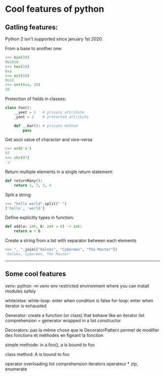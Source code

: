 # Cool features of python

## Gatling features:

Python 2 isn't supported since january 1st 2020.

From a base to another one:
```python
>>> bin(10)
0b1010
>>> hex(10)
0xa
>>> oct(10)
0o12
>>> int(0xa, 16)
10
```

Protection of fields in classes:
```python
class Foo():
    __yeet = 1   # private attribute
    _yoot = 2    # protected attribute

    def __bar(): # private method
        pass
```

Get ascii value of character and vice-versa
```python
>>> ord('a')
97
>>> chr(97)
'a'
```

Return multiple elements in a single return statement:
```python
def returnMany():
    return 1, 2, 3, 4
```

Split a string:
```python
>>> "hello world".split(" ")
['hello', 'world']
```

Define explicitly types in function:
```python
def add(a: int, b: int = 0) -> int:
    return a + b
```

Create a string from a list with separator between each elements
```python
>>> ", ".join(["Daleks", "Cybermen", "The Master"])
'Daleks, Cybermen, The Master'
```

-------------------------------------------------------------------------------

## Some cool features

venv:
python -m venv env
restricted environment where you can install modules safely


while/else:
while-loop: enter when condition is false
for-loop: enter when iterator is exhausted


Generator:
create a function (or class) that behave like an iterator
list comprehension = generator wrapped in a list constructor


Decorators:
pas la même chose que le DecoratorPattern
permet de modifier des fonctions et méthodes en figeant la fonction

simple methode:
in a.foo(), a is bound to foo

class method:
A is bound to foo


operator overloading
list comprehension
iterators
operateur *
zip, enumerate

